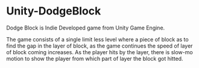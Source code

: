 # Unity-DodgeBlock
Dodge Block is Indie Developed game from Unity Game Engine.


The game consists of a single limit less level where a piece of block as to find the gap in the layer of block, as the game continues the speed of layer of block coming increases. 
As the player hits by the layer, there is slow-mo motion to show the player from which part of layer the block got hitted.
